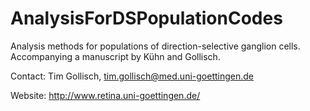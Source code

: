 # AnalysisForDSPopulationCodes
Analysis methods for populations of direction-selective ganglion cells. Accompanying a manuscript by Kühn and Gollisch.

Contact: Tim Gollisch, tim.gollisch@med.uni-goettingen.de

Website: http://www.retina.uni-goettingen.de/
